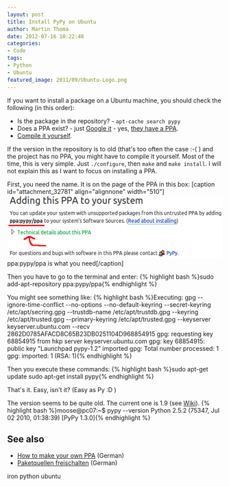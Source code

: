 ```yaml
---
layout: post
title: Install PyPy on Ubuntu
author: Martin Thoma
date: 2012-07-16 10:22:48
categories: 
- Code
tags: 
- Python
- Ubuntu
featured_image: 2011/09/Ubuntu-Logo.png
---
```

If you want to install a package on a Ubuntu machine, you should check the following (in this order):
<ul>
  <li>Is the package in the repository? - <code>apt-cache search pypy</code></li>
  <li>Does a PPA exist? - just <a href="https://www.google.com/?q=ppa+pypy">Google it</a> - yes, <a href="https://launchpad.net/~pypy/+archive/ppa">they have a PPA</a>.</li>
  <li><a href="http://pypy.org/download.html#building-from-source">Compile it yourself</a>.</li>
</ul>

If the version in the repository is to old (that's too often the case :-( ) and the project has no PPA, you might have to compile it yourself. Most of the time, this is very simple. Just <code>./configure</code>, then <code>make</code> and <code>make install</code>. I will not explain this as I want to focus on installing a PPA.

First, you need the name. It is on the page of the PPA in this box:
[caption id="attachment_32781" align="alignnone" width="510"]<a href="../images/2012/07/Adding-this-PPA.png"><img src="../images/2012/07/Adding-this-PPA.png" alt="Adding-this-PPA" title="Adding-this-PPA" width="510" height="147" class="size-full wp-image-32781" /></a> ppa:pypy/ppa is what you need[/caption]

Then you have to go to the terminal and enter:
{% highlight bash %}sudo add-apt-repository ppa:pypy/ppa{% endhighlight %}

You might see something like:
{% highlight bash %}Executing: gpg --ignore-time-conflict --no-options --no-default-keyring --secret-keyring /etc/apt/secring.gpg --trustdb-name /etc/apt/trustdb.gpg --keyring /etc/apt/trusted.gpg --primary-keyring /etc/apt/trusted.gpg --keyserver keyserver.ubuntu.com --recv 2862D0785AFACD8C65B23DB0251104D968854915
gpg: requesting key 68854915 from hkp server keyserver.ubuntu.com
gpg: key 68854915: public key &quot;Launchpad pypy-1.2&quot; imported
gpg: Total number processed: 1
gpg:               imported: 1  (RSA: 1){% endhighlight %}

Then you execute these commands:
{% highlight bash %}sudo apt-get update
sudo apt-get install pypy{% endhighlight %}

That's it. Easy, isn't it? (Easy as Py :D )

The version seems to be quite old. The current one is 1.9 (see <a href="http://en.wikipedia.org/wiki/PyPy">Wiki</a>).
{% highlight bash %}moose@pc07:~$ pypy --version
Python 2.5.2 (75347, Jul 02 2010, 01:38:39)
[PyPy 1.3.0]{% endhighlight %}


<h2>See also</h2>
<ul>
  <li><a href="http://wiki.ubuntuusers.de/Launchpad/PPA">How to make your own PPA</a> (German)</li>
  <li><a href="http://wiki.ubuntuusers.de/Paketquellen_freischalten/PPA">Paketquellen freischalten</a> (German)</li>
</ul>

iron python ubuntu
